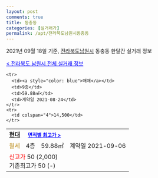 ```yaml
---
layout: post
comments: true
title: 동충동
categories: [실거래가]
permalink: /apt/전라북도남원시동충동
---
```


2021년 09월 18일 기준, <a href="/apt/전라북도남원시">전라북도남원시</a> 동충동 한달간 실거래 정보

<a style="color: blue;" href="/apt/전라북도남원시">< 전라북도 남원시 전체 실거래 정보</a>
<!---- start ---->
<table>
  <tr>
    <td colspan="4" style="font-weight: bold;"><a href="/apt/전라북도남원시동충동현대">현대</a> &nbsp;&nbsp;&nbsp; <a style="color: blue; font-size: smaller;" href="/apt/전라북도남원시동충동현대">면적별 최고가 ></a></td>
  </tr>
    
    <tr>
      <td><a style="color: blue">매매</a></td>
      <td>9층</td>
      <td>59.88㎡</td>
      <td>계약일 2021-08-24</td>
    </tr>
    <tr>
      <td colspan="4">14,500</td>
    </tr>
      
  <tr>
    <td><a style="color: darkgoldenrod">월세</a></td>
    <td>4층</td>
    <td>59.88㎡</td>
    <td>계약일 2021-09-06</td>
  </tr>
  <tr>
    <td colspan="4"><a style="color: red;">신고가 </a>50 (2,000)<br>기존최고가 50 (-)</td>
  </tr>
    
</table>
<!---- end ---->
    